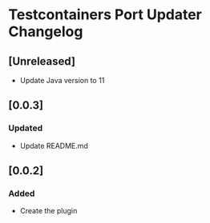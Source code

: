 # Testcontainers Port Updater Changelog

## [Unreleased]
- Update Java version to 11
## [0.0.3]
### Updated
- Update README.md
## [0.0.2]
### Added
- Create the plugin
